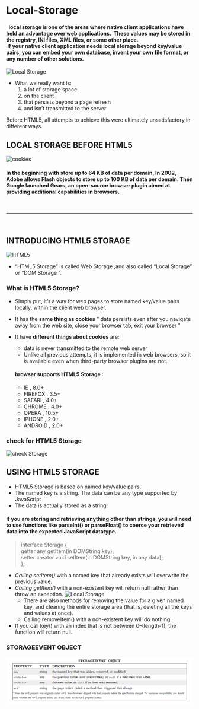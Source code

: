 # **Local-Storage**

#### &nbsp; local storage is one of the areas where native client applications have held an advantage over web applications. &nbsp;These values may be stored in the registry, INI files, XML files, or some other place. <br> &nbsp;If your native client application needs local storage beyond key/value pairs, you can embed your own database, invent your own file format, or any number of other solutions.

![Local Storage](https://encrypted-tbn0.gstatic.com/images?q=tbn:ANd9GcSu7mfFjPfk226ABv89yAr4bY4az8Q4mX8XimPoCOt5DeBu_WdmMy_Oa341V_emX5UotEU&usqp=CAU)

<!-- But they have three potentially dealbreaking downsides:
slowing down your web application
sending data unencrypted over the internet
limited to about 4 KB of data,not enough -->

- What we really want is:
  1.  a lot of storage space
  2.  on the client
  3.  that persists beyond a page refresh
  4.  and isn’t transmitted to the server

Before HTML5, all attempts to achieve this were ultimately unsatisfactory in different ways.

## LOCAL STORAGE BEFORE HTML5

![cookies](https://image.slidesharecdn.com/html5localstorage-160811084833/95/html5-local-storage-8-638.jpg?cb=1471157843)

#### In the beginning with store up to 64 KB of data per domain, In 2002, Adobe allows Flash objects to store up to 100 KB of data per domain. Then Google launched Gears, an open-source browser plugin aimed at providing additional capabilities in browsers.

<br>
<hr>
<br>

## INTRODUCING HTML5 STORAGE

![HTML5](https://encrypted-tbn0.gstatic.com/images?q=tbn:ANd9GcRzrFcOTf7Maro8bd_KJmn4VtgZYdJZSQiAAY63LWepcLu1VtmPD4_n_LRYqOJeDuiyavo&usqp=CAU)

- “HTML5 Storage” is called Web Storage ,and also called “Local Storage” or “DOM Storage ”.

### What is HTML5 Storage? <br>

- Simply put, it’s a way for web pages to store named key/value pairs locally, within the client web browser.

- It has the **same thing as cookies** " data persists even after you navigate away from the web site, close your browser tab, exit your browser "
- It have **different things about cookies** are:

  - data is never transmitted to the remote web server
  - Unlike all previous attempts, it is implemented in web browsers, so it is available even when third-party browser plugins are not.

  #### browser supports HTML5 Storage :

  - IE , 8.0+
  - FIREFOX , 3.5+
  - SAFARI , 4.0+
  - CHROME , 4.0+
  - OPERA , 10.5+
  - IPHONE , 2.0+
  - ANDROID , 2.0+

### check for HTML5 Storage

![check Storage](https://image.slidesharecdn.com/html5localstorage-140511235722-phpapp01/95/html5-local-storage-6-638.jpg?cb=1399852926)

## USING HTML5 STORAGE

- HTML5 Storage is based on named key/value pairs.
- The named key is a string. The data can be any type supported by JavaScript
- The data is actually stored as a string.

#### If you are storing and retrieving anything other than strings, you will need to use functions like parseInt() or parseFloat() to coerce your retrieved data into the expected JavaScript datatype.

> interface Storage {<br> getter any getItem(in DOMString key);<br> setter creator void setItem(in DOMString key, in any data);<br> };

- _Calling setItem()_ with a named key that already exists will overwrite the previous value.
- _Calling getItem()_ with a non-existent key will return null rather than throw an exception.
  ![Local Storage](https://res.cloudinary.com/practicaldev/image/fetch/s--rSskJpsi--/c_imagga_scale,f_auto,fl_progressive,h_900,q_auto,w_1600/https://dev-to-uploads.s3.amazonaws.com/i/2imjutnczd4f3jdhgbdx.png)
  - There are also methods for removing the value for a given named key, and clearing the entire storage area (that is, deleting all the keys and values at once).
  - Calling removeItem() with a non-existent key will do nothing.
- If you call key() with an index that is not between 0–(length-1), the function will return null.

### STORAGEEVENT OBJECT

![STORAGEEVENT](../img/Capture.read13.PNG)
